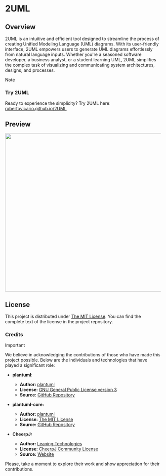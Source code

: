 # 2UML

## Overview

2UML is an intuitive and efficient tool designed to streamline the process of creating Unified Modeling Language (UML) diagrams. With its user-friendly interface, 2UML empowers users to generate UML diagrams effortlessly from natural language inputs. Whether you're a seasoned software developer, a business analyst, or a student learning UML, 2UML simplifies the complex task of visualizing and communicating system architectures, designs, and processes.

> [!NOTE]
> 
> ### Try 2UML
> 
> Ready to experience the simplicity? Try 2UML here: [robertovicario.github.io/2UML](https://robertovicario.github.io/2UML)

## Preview

<img src="https://github.com/robertovicario/2UML/assets/119845903/4f80e45f-1b2b-4364-8f90-8ecf59bbaa7a" width=512>

## License

This project is distributed under [The MIT License](https://opensource.org/license/mit). You can find the complete text of the license in the project repository.

### Credits

> [!IMPORTANT]
>
> We believe in acknowledging the contributions of those who have made this project possible. Below are the individuals and technologies that have played a significant role:
>
> - **plantuml:**
>   - **Author:** [plantuml](https://github.com/plantuml)
>   - **License:** [GNU General Public License version 3](https://opensource.org/license/gpl-3-0)
>   - **Source:** [GitHub Repository](https://github.com/plantuml/plantuml)
>   
> - **plantuml-core:**
>   - **Author:** [plantuml](https://github.com/plantuml)
>   - **License:** [The MIT License](https://opensource.org/license/mit)
>   - **Source:** [GitHub Repository](https://github.com/plantuml/plantuml-core)
>   
> - **CheerpJ:**
>   - **Author:** [Leaning Technologies](https://leaningtech.com)
>   - **License:** [CheerpJ Community License](https://labs.leaningtech.com/cheerpj3/licensing)
>   - **Source:** [Website](https://cheerpj.com)
>   
> Please, take a moment to explore their work and show appreciation for their contributions.
